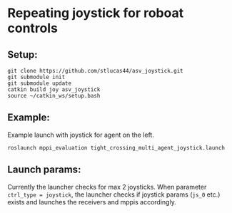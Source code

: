 # Repeating joystick for roboat controls
## Setup:
```
git clone https://github.com/stlucas44/asv_joystick.git
git submodule init
git submodule update
catkin build joy asv_joystick
source ~/catkin_ws/setup.bash
```

## Example:
Example launch with joystick for agent on the left.
```
roslaunch mppi_evaluation tight_crossing_multi_agent_joystick.launch
```

## Launch params:
Currently the launcher checks for max 2 joysticks. When parameter
`ctrl_type = joystick`, the launcher checks if joystick params (`js_0` etc.)
exists and launches the receivers and mppis accordingly.
